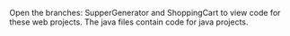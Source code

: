 Open the branches: SupperGenerator and ShoppingCart to view code for these web projects. 
The java files contain code for java projects.
